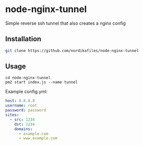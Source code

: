 # node-nginx-tunnel
Simple reverse ssh tunnel that also creates a nginx config

## Installation
```bash
git clone https://github.com/nordikafiles/node-nginx-tunnel
```

## Usage
```
cd node-nginx-tunnel
pm2 start index.js --name tunnel
```
Example config.yml:
```yaml
host: 8.8.8.8
username: root
password: password
sites:
  - src: 1234
    dst: 1234
    domains:
      - example.com
      - www.example.com
```
